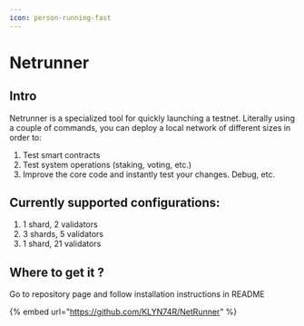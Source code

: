 ```yaml
---
icon: person-running-fast
---
```


# Netrunner

## Intro

Netrunner is a specialized tool for quickly launching a testnet. Literally using a couple of commands, you can deploy a local network of different sizes in order to:

1. Test smart contracts
2. Test system operations (staking, voting, etc.)
3. Improve the core code and instantly test your changes. Debug, etc.

## Currently supported configurations:

1. 1 shard, 2 validators
2. 3 shards, 5 validators
3. 1 shard, 21 validators

## Where to get it ?

Go to repository page and follow installation instructions in README

{% embed url="https://github.com/KLYN74R/NetRunner" %}
